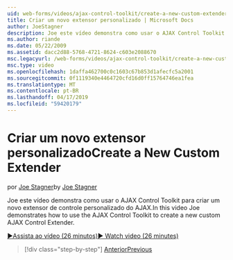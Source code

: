 ```yaml
---
uid: web-forms/videos/ajax-control-toolkit/create-a-new-custom-extender
title: Criar um novo extensor personalizado | Microsoft Docs
author: JoeStagner
description: Joe este vídeo demonstra como usar o AJAX Control Toolkit para criar um novo extensor de controle personalizado do AJAX.
ms.author: riande
ms.date: 05/22/2009
ms.assetid: dacc2d88-5768-4721-8624-c603e2088670
msc.legacyurl: /web-forms/videos/ajax-control-toolkit/create-a-new-custom-extender
msc.type: video
ms.openlocfilehash: 1daffa462700c0c1603c67b853d1afecfc5a2001
ms.sourcegitcommit: 0f1119340e4464720cfd16d0ff15764746ea1fea
ms.translationtype: MT
ms.contentlocale: pt-BR
ms.lasthandoff: 04/17/2019
ms.locfileid: "59420179"
---
```

# <a name="create-a-new-custom-extender"></a><span data-ttu-id="e07c5-103">Criar um novo extensor personalizado</span><span class="sxs-lookup"><span data-stu-id="e07c5-103">Create a New Custom Extender</span></span>

<span data-ttu-id="e07c5-104">por [Joe Stagner](https://github.com/JoeStagner)</span><span class="sxs-lookup"><span data-stu-id="e07c5-104">by [Joe Stagner](https://github.com/JoeStagner)</span></span>

<span data-ttu-id="e07c5-105">Joe este vídeo demonstra como usar o AJAX Control Toolkit para criar um novo extensor de controle personalizado do AJAX.</span><span class="sxs-lookup"><span data-stu-id="e07c5-105">In this video Joe demonstrates how to use the AJAX Control Toolkit to create a new custom AJAX Control Extender.</span></span>

[<span data-ttu-id="e07c5-106">&#9654;Assista ao vídeo (26 minutos)</span><span class="sxs-lookup"><span data-stu-id="e07c5-106">&#9654; Watch video (26 minutes)</span></span>](https://channel9.msdn.com/Blogs/ASP-NET-Site-Videos/create-a-new-custom-extender)

> [!div class="step-by-step"]
> [<span data-ttu-id="e07c5-107">Anterior</span><span class="sxs-lookup"><span data-stu-id="e07c5-107">Previous</span></span>](editor-control-custom.md)
